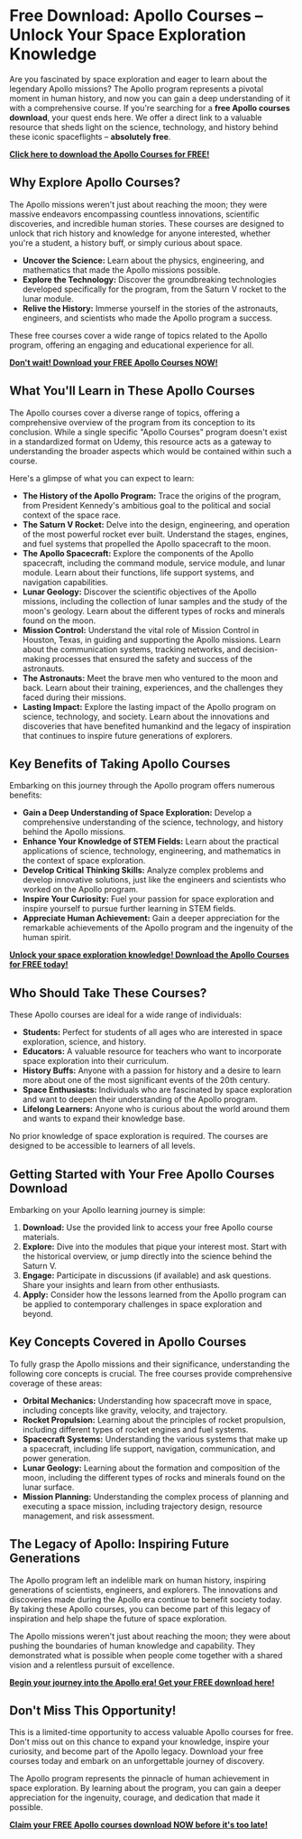 # Free Download: Apollo Courses – Unlock Your Space Exploration Knowledge

Are you fascinated by space exploration and eager to learn about the legendary Apollo missions? The Apollo program represents a pivotal moment in human history, and now you can gain a deep understanding of it with a comprehensive course. If you're searching for a **free Apollo courses download**, your quest ends here. We offer a direct link to a valuable resource that sheds light on the science, technology, and history behind these iconic spaceflights – **absolutely free**.

[**Click here to download the Apollo Courses for FREE!**](https://udemywork.com/apollo-courses)

## Why Explore Apollo Courses?

The Apollo missions weren't just about reaching the moon; they were massive endeavors encompassing countless innovations, scientific discoveries, and incredible human stories. These courses are designed to unlock that rich history and knowledge for anyone interested, whether you're a student, a history buff, or simply curious about space.

*   **Uncover the Science:** Learn about the physics, engineering, and mathematics that made the Apollo missions possible.
*   **Explore the Technology:** Discover the groundbreaking technologies developed specifically for the program, from the Saturn V rocket to the lunar module.
*   **Relive the History:** Immerse yourself in the stories of the astronauts, engineers, and scientists who made the Apollo program a success.

These free courses cover a wide range of topics related to the Apollo program, offering an engaging and educational experience for all.

[**Don't wait! Download your FREE Apollo Courses NOW!**](https://udemywork.com/apollo-courses)

## What You'll Learn in These Apollo Courses

The Apollo courses cover a diverse range of topics, offering a comprehensive overview of the program from its conception to its conclusion. While a single specific "Apollo Courses" program doesn't exist in a standardized format on Udemy, this resource acts as a gateway to understanding the broader aspects which would be contained within such a course.

Here's a glimpse of what you can expect to learn:

*   **The History of the Apollo Program:** Trace the origins of the program, from President Kennedy's ambitious goal to the political and social context of the space race.
*   **The Saturn V Rocket:** Delve into the design, engineering, and operation of the most powerful rocket ever built. Understand the stages, engines, and fuel systems that propelled the Apollo spacecraft to the moon.
*   **The Apollo Spacecraft:** Explore the components of the Apollo spacecraft, including the command module, service module, and lunar module. Learn about their functions, life support systems, and navigation capabilities.
*   **Lunar Geology:** Discover the scientific objectives of the Apollo missions, including the collection of lunar samples and the study of the moon's geology. Learn about the different types of rocks and minerals found on the moon.
*   **Mission Control:** Understand the vital role of Mission Control in Houston, Texas, in guiding and supporting the Apollo missions. Learn about the communication systems, tracking networks, and decision-making processes that ensured the safety and success of the astronauts.
*   **The Astronauts:** Meet the brave men who ventured to the moon and back. Learn about their training, experiences, and the challenges they faced during their missions.
*   **Lasting Impact:** Explore the lasting impact of the Apollo program on science, technology, and society. Learn about the innovations and discoveries that have benefited humankind and the legacy of inspiration that continues to inspire future generations of explorers.

## Key Benefits of Taking Apollo Courses

Embarking on this journey through the Apollo program offers numerous benefits:

*   **Gain a Deep Understanding of Space Exploration:** Develop a comprehensive understanding of the science, technology, and history behind the Apollo missions.
*   **Enhance Your Knowledge of STEM Fields:** Learn about the practical applications of science, technology, engineering, and mathematics in the context of space exploration.
*   **Develop Critical Thinking Skills:** Analyze complex problems and develop innovative solutions, just like the engineers and scientists who worked on the Apollo program.
*   **Inspire Your Curiosity:** Fuel your passion for space exploration and inspire yourself to pursue further learning in STEM fields.
*   **Appreciate Human Achievement:** Gain a deeper appreciation for the remarkable achievements of the Apollo program and the ingenuity of the human spirit.

[**Unlock your space exploration knowledge! Download the Apollo Courses for FREE today!**](https://udemywork.com/apollo-courses)

## Who Should Take These Courses?

These Apollo courses are ideal for a wide range of individuals:

*   **Students:** Perfect for students of all ages who are interested in space exploration, science, and history.
*   **Educators:** A valuable resource for teachers who want to incorporate space exploration into their curriculum.
*   **History Buffs:** Anyone with a passion for history and a desire to learn more about one of the most significant events of the 20th century.
*   **Space Enthusiasts:** Individuals who are fascinated by space exploration and want to deepen their understanding of the Apollo program.
*   **Lifelong Learners:** Anyone who is curious about the world around them and wants to expand their knowledge base.

No prior knowledge of space exploration is required. The courses are designed to be accessible to learners of all levels.

## Getting Started with Your Free Apollo Courses Download

Embarking on your Apollo learning journey is simple:

1.  **Download:** Use the provided link to access your free Apollo course materials.
2.  **Explore:** Dive into the modules that pique your interest most. Start with the historical overview, or jump directly into the science behind the Saturn V.
3.  **Engage:** Participate in discussions (if available) and ask questions. Share your insights and learn from other enthusiasts.
4.  **Apply:** Consider how the lessons learned from the Apollo program can be applied to contemporary challenges in space exploration and beyond.

## Key Concepts Covered in Apollo Courses

To fully grasp the Apollo missions and their significance, understanding the following core concepts is crucial. The free courses provide comprehensive coverage of these areas:

*   **Orbital Mechanics:** Understanding how spacecraft move in space, including concepts like gravity, velocity, and trajectory.
*   **Rocket Propulsion:** Learning about the principles of rocket propulsion, including different types of rocket engines and fuel systems.
*   **Spacecraft Systems:** Understanding the various systems that make up a spacecraft, including life support, navigation, communication, and power generation.
*   **Lunar Geology:** Learning about the formation and composition of the moon, including the different types of rocks and minerals found on the lunar surface.
*   **Mission Planning:** Understanding the complex process of planning and executing a space mission, including trajectory design, resource management, and risk assessment.

## The Legacy of Apollo: Inspiring Future Generations

The Apollo program left an indelible mark on human history, inspiring generations of scientists, engineers, and explorers. The innovations and discoveries made during the Apollo era continue to benefit society today. By taking these Apollo courses, you can become part of this legacy of inspiration and help shape the future of space exploration.

The Apollo missions weren't just about reaching the moon; they were about pushing the boundaries of human knowledge and capability. They demonstrated what is possible when people come together with a shared vision and a relentless pursuit of excellence.

[**Begin your journey into the Apollo era! Get your FREE download here!**](https://udemywork.com/apollo-courses)

## Don't Miss This Opportunity!

This is a limited-time opportunity to access valuable Apollo courses for free. Don't miss out on this chance to expand your knowledge, inspire your curiosity, and become part of the Apollo legacy. Download your free courses today and embark on an unforgettable journey of discovery.

The Apollo program represents the pinnacle of human achievement in space exploration. By learning about the program, you can gain a deeper appreciation for the ingenuity, courage, and dedication that made it possible.

[**Claim your FREE Apollo courses download NOW before it's too late!**](https://udemywork.com/apollo-courses)
